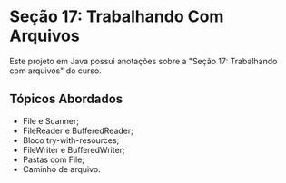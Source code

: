 
# Seção 17: Trabalhando Com Arquivos

Este projeto em Java possui anotações sobre a "Seção 17: Trabalhando com arquivos" do curso.

## Tópicos Abordados
- File e Scanner;
- FileReader e BufferedReader;
- Bloco try-with-resources;
- FileWriter e BufferedWriter;
- Pastas com File;
- Caminho de arquivo.